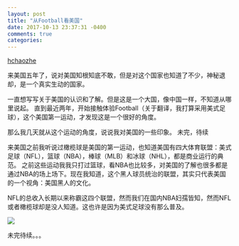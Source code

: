 ```yaml
---
layout: post
title: "从Football看美国"
date: 2017-10-13 23:37:31 -0400
comments: true
categories: 
---
```


[hchaozhe](https://github.com/hchaozhe)

来美国五年了，说对美国知根知底不敢，但是对这个国家也知道了不少，神秘退却，是一个真实生动的国家。

一直想写写关于美国的认识和了解。但是这是一个大国，像中国一样，不知道从哪里说起。
直到最近两年，开始接触体验Football（关于翻译，我打算采用美式足球），这个美国第一运动，才发现这是一个很好的角度。

那么我几天就从这个运动的角度，说说我对美国的一些印象。
未完，待续


<!-- more -->
来美国之前我听说过橄榄球是美国的第一运动，也知道美国有四大体育联盟：美式足球（NFL），篮球（NBA），棒球（MLB）和冰球（NHL），都是商业运行的典范。
之前这些运动我我只打过篮球，看NBA也比较多，对美国的了解也很多都是通过NBA的场上场下。现在我知道，这个黑人球员统治的联盟，其实只代表美国的一个视角：美国黑人的文化。 

NFL的总收入长期以来称霸这四个联盟，然而我们在国内NBA妇孺皆知，然而NFL或者橄榄球却是没人知道。这也许是因为美式足球没有那么普及。 


![](http://www-personal.umich.edu/~hchaozhe/images/Football/Football_Cheat_Sheet.jpg)

未完待续。。。
